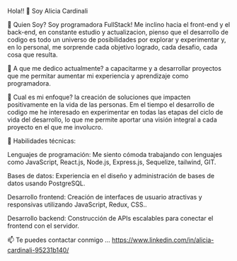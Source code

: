 Hola!! 👋 Soy Alicia Cardinali

🔭 Quien Soy? Soy programadora FullStack! Me inclino hacia el front-end y el back-end, en constante estudio y actualizacion, pienso que el desarrollo de codigo es todo un universo de posibilidades por explorar y experimentar y, en lo personal, me sorprende cada objetivo logrado, cada desafio, cada cosa que resulta.

🌱 A que me dedico actualmente? a capacitarme y a desarrollar proyectos que me permitar aumentar mi experiencia y aprendizaje como programadora.

👯 Cual es mi enfoque? la creación de soluciones que impacten positivamente en la vida de las personas. Em el tiempo el desarrollo de codigo me he interesado en experimentar en todas las etapas del ciclo de vida del desarrollo, lo que me permite aportar una visión integral a cada proyecto en el que me involucro.

💬 Habilidades técnicas:

Lenguajes de programación: Me siento cómoda trabajando con lenguajes como JavaScript, React.js, Node.js, Express.js, Sequelize, tailwind, GIT.

Bases de datos: Experiencia en el diseño y administración de bases de datos usando PostgreSQL.

Desarrollo frontend: Creación de interfaces de usuario atractivas y responsivas utilizando JavaScript, Redux, CSS..

Desarrollo backend: Construcción de APIs escalables para conectar el frontend con el servidor.

📫 Te puedes contactar conmigo ... https://www.linkedin.com/in/alicia-cardinali-95231b140/
